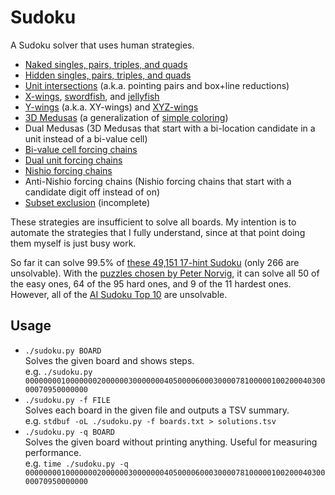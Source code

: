 # Sudoku

A Sudoku solver that uses human strategies.

* [Naked singles, pairs, triples, and quads](http://www.sudokuwiki.org/Naked_Candidates)
* [Hidden singles, pairs, triples, and quads](http://www.sudokuwiki.org/Hidden_Candidates)
* [Unit intersections](http://www.sudokuwiki.org/Intersection_Removal) (a.k.a.
  pointing pairs and box+line reductions)
* [X-wings](http://www.sudokuwiki.org/X_Wing_Strategy),
  [swordfish](http://www.sudokuwiki.org/Sword_Fish_Strategy), and
  [jellyfish](http://www.sudokuwiki.org/Jelly_Fish_Strategy)
* [Y-wings](http://www.sudokuwiki.org/Y_Wing_Strategy) (a.k.a. XY-wings) and
  [XYZ-wings](http://www.sudokuwiki.org/XYZ_Wing)
* [3D Medusas](http://www.sudokuwiki.org/3D_Medusa) (a generalization of
  [simple coloring](http://www.sudokuwiki.org/Singles_Chains))
* Dual Medusas (3D Medusas that start with a bi-location candidate in a unit
  instead of a bi-value cell)
* [Bi-value cell forcing chains](http://www.sudokuwiki.org/Cell_Forcing_Chains)
* [Dual unit forcing chains](http://www.sudokuwiki.org/Unit_Forcing_Chains)
* [Nishio forcing chains](http://www.sudokuwiki.org/Nishio_Forcing_Chains)
* Anti-Nishio forcing chains (Nishio forcing chains that start with a candidate
  digit off instead of on)
* [Subset exclusion](http://www.sudokuwiki.org/Aligned_Pair_Exclusion) (incomplete)

These strategies are insufficient to solve all boards. My intention is to
automate the strategies that I fully understand, since at that point doing them
myself is just busy work.

So far it can solve 99.5% of
[these 49,151 17-hint Sudoku](http://staffhome.ecm.uwa.edu.au/~00013890/sudokumin.php)
(only 266 are unsolvable). With the
[puzzles chosen by Peter Norvig](http://norvig.com/sudoku.html),
it can solve all 50 of the easy ones, 64 of the 95 hard ones, and 9 of the 11
hardest ones. However, all of the
[AI Sudoku Top 10](http://www.aisudoku.com/en/AIwME.html)
are unsolvable.

## Usage

* `./sudoku.py BOARD`  
  Solves the given board and shows steps.  
  e.g. `./sudoku.py 000000001000000020000003000000040500006000300007810000010020004030000070950000000`
* `./sudoku.py -f FILE`  
  Solves each board in the given file and outputs a TSV summary.  
  e.g. `stdbuf -oL ./sudoku.py -f boards.txt > solutions.tsv`
* `./sudoku.py -q BOARD`  
  Solves the given board without printing anything. Useful for measuring performance.  
  e.g. `time ./sudoku.py -q 000000001000000020000003000000040500006000300007810000010020004030000070950000000`

